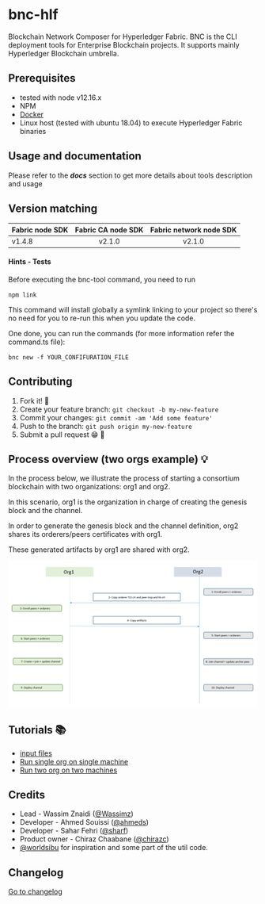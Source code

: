 
# bnc-hlf

Blockchain Network Composer for Hyperledger Fabric.
BNC is the CLI deployment tools for Enterprise Blockchain projects.
It supports mainly Hyperledger Blockchain umbrella.

## Prerequisites

- tested with node v12.16.x
- NPM
- [Docker](https://www.docker.com/community-edition)
- Linux host (tested with ubuntu 18.04) to execute Hyperledger Fabric binaries


## Usage and documentation

Please refer to the _**docs**_ section to get more details about tools description and usage

## Version matching
| Fabric node SDK | Fabric CA node SDK  | Fabric network node SDK  |
| ------------- |:-------------:|:-------------:|
| v1.4.8     | v2.1.0 | v2.1.0 |

#### Hints - Tests

Before executing the bnc-tool command, you need to run

```shell script
npm link
```

This command will install globally a symlink linking to your project so there's no need
for you to re-run this when you update the code.

One done, you can run the commands (for more information refer the command.ts file):

```shell script
bnc new -f YOUR_CONFIFURATION_FILE
```

## Contributing

1. Fork it! 🍴
2. Create your feature branch: `git checkout -b my-new-feature`
3. Commit your changes: `git commit -am 'Add some feature'`
4. Push to the branch: `git push origin my-new-feature`
5. Submit a pull request 😁 🎉

## Process overview (two orgs example) :bulb:

In the process below, we illustrate the process of starting a consortium blockchain with two organizations: org1 and org2.

In this scenario, org1 is the organization in charge of creating the genesis block and the channel. 

In order to generate the genesis block and the channel definition, org2 shares its orderers/peers certificates with org1.

These generated artifacts by org1 are shared with org2.


![BNC](/docs/bnc.PNG)


## Tutorials :books:
* [input files](docs/input.md)
* [Run single org on single machine](docs/single-org.md)
* [Run two org on two machines](docs/two-org.md)

## Credits

- Lead - Wassim Znaidi ([@Wassimz](https://github.com/wassimz))
- Developer - Ahmed Souissi ([@ahmeds](#))
- Developer - Sahar Fehri ([@sharf](#))
- Product owner - Chiraz Chaabane ([@chirazc](#))
- [@worldsibu](https://github.com/worldsibu) for inspiration and some part of the util code.


## Changelog

[Go to changelog](./changelog.md)
